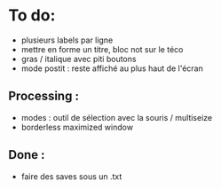 

# To do:

- plusieurs labels par ligne
- mettre en forme un titre, bloc not sur le téco
- gras / italique avec piti boutons
- mode postit : reste affiché au plus haut de l'écran

## Processing :

- modes : outil de sélection avec la souris / multiseize
- borderless maximized window

## Done :

- faire des saves sous un .txt

